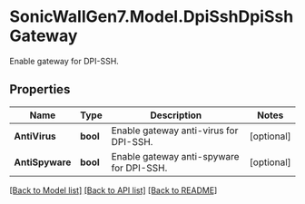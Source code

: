 # SonicWallGen7.Model.DpiSshDpiSshGateway
Enable gateway for DPI-SSH.

## Properties

Name | Type | Description | Notes
------------ | ------------- | ------------- | -------------
**AntiVirus** | **bool** | Enable gateway anti-virus for DPI-SSH. | [optional] 
**AntiSpyware** | **bool** | Enable gateway anti-spyware for DPI-SSH. | [optional] 

[[Back to Model list]](../README.md#documentation-for-models) [[Back to API list]](../README.md#documentation-for-api-endpoints) [[Back to README]](../README.md)

